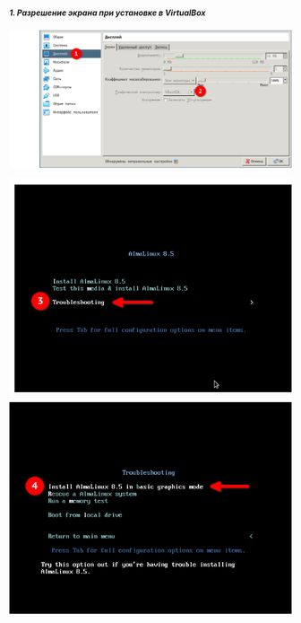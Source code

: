 #####  1. Разрешение экрана при установке в VirtualBox

![](images/problems/01/1.png)

![](images/problems/01/2.png)

![](images/problems/01/3.png)